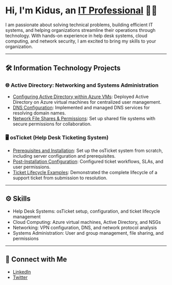 <h1>Hi, I'm Kidus, an <a href="https://www.linkedin.com/in/kidus-agonafer-099356206/">IT Professional</a> 👨‍💻</h1>

<p>
I am passionate about solving technical problems, building efficient IT systems, and helping organizations streamline their operations through technology. With hands-on experience in help desk systems, cloud computing, and network security, I am excited to bring my skills to your organization.
</p>

---

<h2>🛠️ Information Technology Projects</h2>

### 🌐 Active Directory: Networking and Systems Administration 

- [Configuring Active Directory within Azure VMs](https://github.com/KidusAgonafer/configure-ad): Deployed Active Directory on Azure virtual machines for centralized user management.  
- [DNS Configuration](https://github.com/KidusAgonafer/dns-lab): Implemented and managed DNS services for resolving domain names.  
- [Network File Shares & Permissions](https://github.com/KidusAgonafer/network-file-shares-lab): Set up shared file systems with secure permissions for collaboration.

### 🖥️ osTicket (Help Desk Ticketing System)
- [Prerequisites and Installation](https://github.com/KidusAgonafer/osticket-prereqs): Set up the osTicket system from scratch, including server configuration and prerequisites.  
- [Post-Installation Configuration](https://github.com/KidusAgonafer/post-install-config): Configured ticket workflows, SLAs, and user permissions.  
- [Ticket Lifecycle Examples](https://github.com/KidusAgonafer/ticket-lifecycle): Demonstrated the complete lifecycle of a support ticket from submission to resolution.
  


---

<h2>⚙️ Skills</h2>

- Help Desk Systems: osTicket setup, configuration, and ticket lifecycle management  
- Cloud Computing: Azure virtual machines, Active Directory, and NSGs  
- Networking: VPN configuration, DNS, and network protocol analysis  
- Systems Administration: User and group management, file sharing, and permissions  

---

<h2>🤝 Connect with Me</h2>

- [LinkedIn](https://www.linkedin.com/in/kidus-agonafer-099356206/)  
- [Twitter](https://x.com/kadoos404)  


